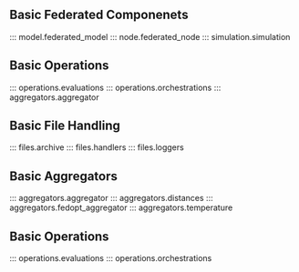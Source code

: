 ## Basic Federated Componenets

::: model.federated_model
::: node.federated_node
::: simulation.simulation

## Basic Operations

::: operations.evaluations
::: operations.orchestrations
::: aggregators.aggregator

## Basic File Handling

::: files.archive
::: files.handlers
::: files.loggers

## Basic Aggregators

::: aggregators.aggregator
::: aggregators.distances
::: aggregators.fedopt_aggregator
::: aggregators.temperature

## Basic Operations
::: operations.evaluations
::: operations.orchestrations